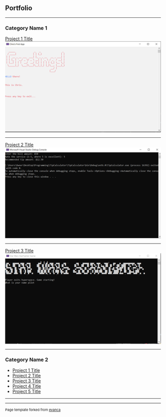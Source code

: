 ## Portfolio

---

### Category Name 1 

[Project 1 Title](/sample_page)
<img src="images/FirstApp.PNG?raw=true"/>

---
[Project 2 Title](/pdf/sample_presentation.pdf)
<img src="images/Tippng.PNG?raw=true"/>

---
[Project 3 Title](http://example.com/)
<img src="images/Midtermpng.PNG?raw=true"/>

---

### Category Name 2

- [Project 1 Title](http://example.com/)
- [Project 2 Title](http://example.com/)
- [Project 3 Title](http://example.com/)
- [Project 4 Title](http://example.com/)
- [Project 5 Title](http://example.com/)

---




---
<p style="font-size:11px">Page template forked from <a href="https://github.com/evanca/quick-portfolio">evanca</a></p>
<!-- Remove above link if you don't want to attibute -->
